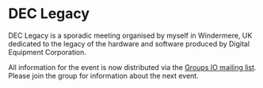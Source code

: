 # DEC Legacy

DEC Legacy is a sporadic meeting organised by myself in Windermere, UK dedicated to
the legacy of the hardware and software produced by Digital Equipment Corporation.

All information for the event is now distributed via the 
[Groups IO mailing list](https://groups.io/g/declegacy). Please join the group for 
information about the next event.
